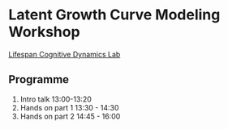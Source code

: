 # Latent Growth Curve Modeling Workshop
[Lifespan Cognitive Dynamics Lab](!lifespancognitivedynamics.com/)


## Programme

1. Intro talk 13:00-13:20
2. Hands on part 1 13:30 - 14:30
3. Hands on part 2 14:45 - 16:00
